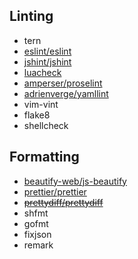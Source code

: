 ## Linting ##
- tern
- [eslint/eslint](https://eslint.org/docs/user-guide/configuring)
- [jshint/jshint](http://jshint.com/docs/options/)
- [luacheck](http://luacheck.readthedocs.io/en/stable/warnings.html)
- [amperser/proselint](https://github.com/amperser/proselint#checks)
- [adrienverge/yamllint](https://yamllint.readthedocs.io/en/latest/rules.html)
- vim-vint
- flake8
- shellcheck

## Formatting ##
- [beautify-web/js-beautify](https://github.com/beautify-web/js-beautify#options)
- [prettier/prettier](https://prettier.io/docs/en/options.html)
- [~~prettydiff/prettydiff~~](https://github.com/prettydiff/prettydiff)
- shfmt
- gofmt
- fixjson
- remark
